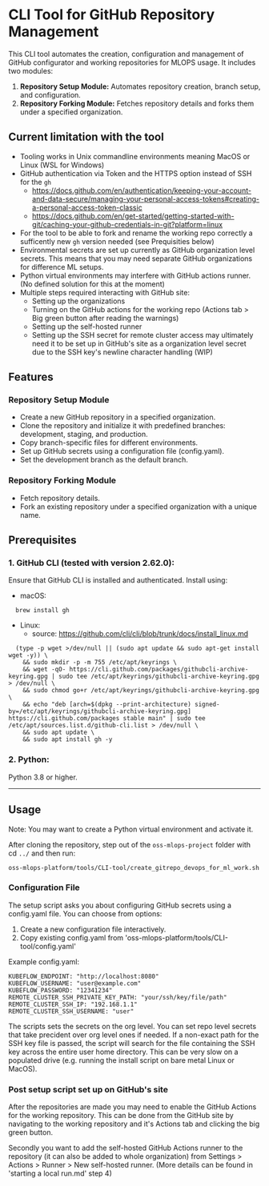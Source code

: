# CLI Tool for GitHub Repository Management
This CLI tool automates the creation, configuration and management of GitHub configurator and working repositories for MLOPS usage. It includes two modules:

1. **Repository Setup Module:** Automates repository creation, branch setup, and configuration.
2. **Repository Forking Module:** Fetches repository details and forks them under a specified organization.

## Current limitation with the tool

- Tooling works in Unix commandline environments meaning MacOS or Linux (WSL for Windows)
- GitHub authentication via Token and the HTTPS option instead of SSH for the `gh`
	- https://docs.github.com/en/authentication/keeping-your-account-and-data-secure/managing-your-personal-access-tokens#creating-a-personal-access-token-classic
	- https://docs.github.com/en/get-started/getting-started-with-git/caching-your-github-credentials-in-git?platform=linux
- For the tool to be able to fork and rename the working repo correctly a sufficently new `gh` version needed (see Prequisities below)
- Environmental secrets are set up currently as GitHub organization level secrets. This means that you may need separate GitHub organizations for difference ML setups.
- Python virtual environments may interfere with GitHub actions runner. (No defined solution for this at the moment)
- Multiple steps required interacting with GitHub site:
    - Setting up the organizations
    - Turning on the GitHub actions for the working repo (Actions tab > Big green button after reading the warnings)
    - Setting up the self-hosted runner
    - Setting up the SSH secret for remote cluster access may ultimately need it to be set up in GitHub's site as a organization level secret due to the SSH key's newline character handling (WIP)

## Features

### Repository Setup Module

- Create a new GitHub repository in a specified organization.
- Clone the repository and initialize it with predefined branches: development, staging, and production.
- Copy branch-specific files for different environments.
- Set up GitHub secrets using a configuration file (config.yaml).
- Set the development branch as the default branch.

### Repository Forking Module

- Fetch repository details.
- Fork an existing repository under a specified organization with a unique name.

## Prerequisites

### 1. GitHub CLI (tested with version 2.62.0):

Ensure that GitHub CLI is installed and authenticated.
Install using:
- macOS:
```
  brew install gh
 ```
- Linux:
	- source: https://github.com/cli/cli/blob/trunk/docs/install_linux.md 	
```
  (type -p wget >/dev/null || (sudo apt update && sudo apt-get install wget -y)) \
	&& sudo mkdir -p -m 755 /etc/apt/keyrings \
	&& wget -qO- https://cli.github.com/packages/githubcli-archive-keyring.gpg | sudo tee /etc/apt/keyrings/githubcli-archive-keyring.gpg > /dev/null \
	&& sudo chmod go+r /etc/apt/keyrings/githubcli-archive-keyring.gpg \
	&& echo "deb [arch=$(dpkg --print-architecture) signed-by=/etc/apt/keyrings/githubcli-archive-keyring.gpg] https://cli.github.com/packages stable main" | sudo tee /etc/apt/sources.list.d/github-cli.list > /dev/null \
	&& sudo apt update \
	&& sudo apt install gh -y
```

### 2. Python:

Python 3.8 or higher.

-----

## Usage

Note: You may want to create a Python virtual environment and activate it.

After cloning the repository, step out of the `oss-mlops-project` folder with cd `../` and then run:

```
oss-mlops-platform/tools/CLI-tool/create_gitrepo_devops_for_ml_work.sh
```

### Configuration File

The setup script asks you about configuring GitHub secrets using a config.yaml file. You can choose from options:

1. Create a new configuration file interactively.
2. Copy existing config.yaml from 'oss-mlops-platform/tools/CLI-tool/config.yaml'

Example config.yaml:
```
KUBEFLOW_ENDPOINT: "http://localhost:8080"
KUBEFLOW_USERNAME: "user@example.com"
KUBEFLOW_PASSWORD: "12341234"
REMOTE_CLUSTER_SSH_PRIVATE_KEY_PATH: "your/ssh/key/file/path"
REMOTE_CLUSTER_SSH_IP: "192.168.1.1"
REMOTE_CLUSTER_SSH_USERNAME: "user"
```

The scripts sets the secrets on the org level. You can set repo level secrets that take precident over org level ones if needed.
If a non-exact path for the SSH key file is passed, the script will search for the file containing the SSH key across the entire user home directory. This can be very slow on a populated drive (e.g. running the install script on bare metal Linux or MacOS).

### Post setup script set up on GitHub's site

After the repositories are made you may need to enable the GitHub Actions for the working repository.
This can be done from the GitHub site by navigating to the working repository and it's Actions tab and clicking the big green button.

Secondly you want to add the self-hosted GitHub Actions runner to the repository (it can also be added to whole organization) from Settings > Actions > Runner > New self-hosted runner. (More details can be found in 'starting a local run.md' step 4)

